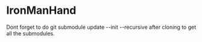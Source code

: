 # IronManHand
Dont forget to do git submodule update --init --recursive after cloning to get all the submodules.